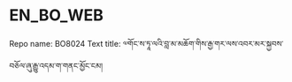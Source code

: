 # EN_BO_WEB
Repo name: BO8024
Text title: ༧གོང་ས་ཏཱ་ལའི་བླ་མ་མཆོག་གིས་རྒྱ་གར་ལས་འབར་མར་སྐྱབས་བཅོལ་ཞུ་རྒྱུ་འདམ་ག་གནང་མྱོང་ངམ།